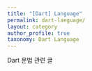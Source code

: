 ```yaml
---
title: "[Dart] Language"
permalink: dart-language/
layout: category
author_profile: true
taxonomy: Dart Language
---
```


Dart 문법 관련 글

